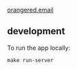 <a href="http://orangered.email">orangered.email</a>

## development

To run the app locally:

    make run-server
